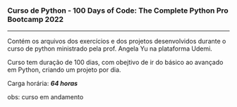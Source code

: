 ### Curso de Python - 100 Days  of Code: The Complete Python Pro Bootcamp 2022
***

Contém os arquivos dos exercícios e dos projetos desenvolvidos durante o curso de python ministrado pela prof. Angela Yu na plataforma Udemi.

Curso tem duração de 100 dias, com obejtivo de ir do básico ao avançado em Python, criando um projeto por dia.

Carga horária: ***64 horas***

obs: curso em andamento
